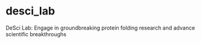 # desci_lab
DeSci Lab: Engage in groundbreaking protein folding research and advance scientific breakthroughs
